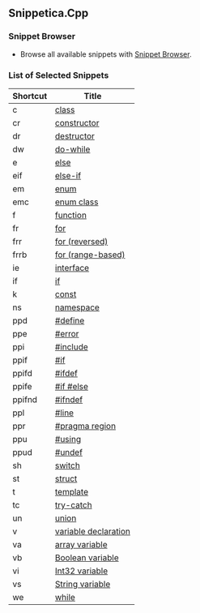 ## Snippetica.Cpp

### Snippet Browser
* Browse all available snippets with [Snippet Browser](http://pihrt.net/snippetica/snippets?engine=vscode&language=cpp).

### List of Selected Snippets

Shortcut | Title
-------- | -----
c|[class](Class.snippet)
cr|[constructor](Constructor.snippet)
dr|[destructor](Destructor.snippet)
dw|[do\-while](DoWhile.snippet)
e|[else](Else.snippet)
eif|[else\-if](ElseIf.snippet)
em|[enum](Enum.snippet)
emc|[enum class](EnumClass.snippet)
f|[ function](Function.snippet)
fr|[for](For.snippet)
frr|[for \(reversed\)](ForReversed.snippet)
frrb|[for \(range\-based\)](ForRangeBased.snippet)
ie|[interface](Interface.snippet)
if|[if](If.snippet)
k|[ const](Const.snippet)
ns|[namespace](Namespace.snippet)
ppd|[\#define](PreprocessorDirectiveDefine.snippet)
ppe|[\#error](PreprocessorDirectiveError.snippet)
ppi|[\#include](PreprocessorDirectiveInclude.snippet)
ppif|[\#if](PreprocessorDirectiveIf.snippet)
ppifd|[\#ifdef](PreprocessorDirectiveIfdef.snippet)
ppife|[\#if \#else](PreprocessorDirectiveIfElse.snippet)
ppifnd|[\#ifndef](PreprocessorDirectiveIfndef.snippet)
ppl|[\#line](PreprocessorDirectiveLine.snippet)
ppr|[\#pragma region](PreprocessorDirectiveRegion.snippet)
ppu|[\#using](PreprocessorDirectiveUsing.snippet)
ppud|[\#undef](PreprocessorDirectiveUndef.snippet)
sh|[switch](Switch.snippet)
st|[struct](Struct.snippet)
t|[template](Template.snippet)
tc|[try\-catch](Try.snippet)
un|[union](Union.snippet)
v|[variable declaration](Variable.snippet)
va|[array variable](ArrayOfTVariable.snippet)
vb|[Boolean variable](BooleanVariable.snippet)
vi|[Int32 variable](Int32Variable.snippet)
vs|[String variable](StringVariable.snippet)
we|[while](While.snippet)
